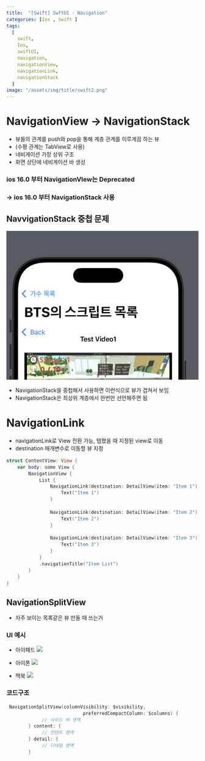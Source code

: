 ```yaml
---
title:  "[Swift] SwftUI - Navigation"
categories: [Ios , Swift ]
tags:
  [
    swift,
    Ios,
    swiftUI,
    navigation,
    navigationView,
    navigationLink,
    navigationStack
  ] 
image: "/assets/img/title/swift2.png"
---
```


# NavigationView -> NavigationStack
* 뷰들의 관계를 push와 pop을 통해 계층 관계를 이루게끔 하는 뷰 
* (수평 관계는 TabView로 사용)
* 네비게이션 가장 상위 구조
* 화면 상단에 네비게이션 바 생성

### ios 16.0 부터 NavigationVIew는 Deprecated 
### -> ios 16.0 부터 NavigationStack 사용
 

 ## NavvigationStack 중첩 문제

 ![1](/assets/img/스크린샷%202025-01-24%20오후%2012.15.14.png)

 * NavigationStack을 중첩해서 사용하면 이런식으로 뷰가 겹쳐서 보임
 * NavigationStack은 최상위 계층에서 한번만 선언해주면 됨

# NavigationLink
* navigationLink로 View 전환 가능, 탭했을 때 지정된 view로 이동
* destination 매개변수로 이동할 뷰 지정

```swift
struct ContentView: View {
    var body: some View {
        NavigationView {
            List {
                NavigationLink(destination: DetailView(item: "Item 1")) {
                    Text("Item 1")
                }
                
                NavigationLink(destination: DetailView(item: "Item 2")) {
                    Text("Item 2")
                }

                NavigationLink(destination: DetailView(item: "Item 3")) {
                    Text("Item 3")
                }
            }
            .navigationTitle("Item List")
        }
    }
}

```


## NavigationSplitView

* 자주 보이는 목록같은 뷰 만들 때 쓰는거

### UI 예시
* 아이패드
![](https://img1.daumcdn.net/thumb/R1280x0/?scode=mtistory2&fname=https%3A%2F%2Fblog.kakaocdn.net%2Fdn%2FsJrEf%2Fbtsp8zivrj1%2FMdvxAJkbhan8rjkElFkZH0%2Fimg.png)

* 아이폰
![](https://img1.daumcdn.net/thumb/R1280x0/?scode=mtistory2&fname=https%3A%2F%2Fblog.kakaocdn.net%2Fdn%2FdNSsaU%2Fbtsp6qNw5CY%2FV731k8g2R8FNVMRtxYDkT0%2Fimg.png)

* 맥북
![](https://img1.daumcdn.net/thumb/R1280x0/?scode=mtistory2&fname=https%3A%2F%2Fblog.kakaocdn.net%2Fdn%2FoLOEx%2Fbtsp35iovrL%2FdzwiTDVIC107yTyq98U3S0%2Fimg.png)

### 코드구조
```swift
 NavigationSplitView(columnVisibility: $visibility, 
                            preferredCompactColumn: $columns) {
             // 사이드 바 영역
        } content: {
             // 컨텐트 영역
        } detail: {
             // 디테일 영역
        }
```

